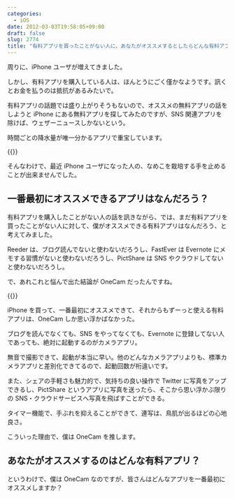 ```yaml
---
categories:
  - iOS
date: 2012-03-03T19:58:05+09:00
draft: false
slug: 2774
title: "有料アプリを買ったことがない人に、あなたがオススメするとしたらどんな有料アプリ？"
---
```


周りに、iPhone ユーザが増えてきました。

しかし、有料アプリを購入している人は、ほんとうにごく僅かなようです。訊くとお金を払うのは抵抗があるみたいで。

有料アプリの話題では盛り上がりそうもないので、オススメの無料アプリの話をしようと iPhone にある無料アプリを探してみたのですが、SNS 関連アプリを除けば、ウェザーニュースしかないという。

時間ごとの降水量が唯一分かるアプリで重宝しています。

{{<app id="302955766" title="ウェザーニュース タッチ 1.16.0（無料）" src="http://a2.mzstatic.com/us/r1000/089/Purple/fc/1a/ce/mzl.tykjszdo.100x100-75.png">}}

そんなわけで、最近 iPhone ユーザになった人の、なめこを栽培する手を止めることが出来ませんでした。

## 一番最初にオススメできるアプリはなんだろう？

有料アプリを購入したことがない人の話を訊きながら、では、まだ有料アプリを買ったことがない人に対して、僕がオススメできる有料アプリはなんだろう、と考えてみました。

Reeder は、ブログ読んでないと使わないだろうし、FastEver は Evernote にメモする習慣がないと使わないだろうし、PictShare は SNS やクラウドしてないと使わないだろうし。

で、あれこれと悩んで出た結論が OneCam だったんですね。

{{<app id="422845617" title="OneCam 2.8.0（￥170）" src="http://a3.mzstatic.com/us/r1000/102/Purple/3b/e6/91/mzl.tatzbbfn.100x100-75.png">}}

iPhone を買って、一番最初にオススメできて、それからもずーっと使える有料アプリは、OneCam しか思い浮かばなかった。

ブログを読んでなくても、SNS をやってなくても、Evernote に登録してない人であっても、絶対に起動するのがカメラアプリ。

無音で撮影できて、起動が本当に早い。他のどんなカメラアプリよりも、標準カメラアプリと差別化できてるので、起動回数が桁違いです。

また、シェアの手軽さも魅力的で、気持ちの良い操作で Twitter に写真をアップできるし、PictShare というアプリに写真を送ったら、そこから思い浮かぶ限りの SNS・クラウドサービスへ写真を飛ばすことができる。

タイマー機能で、手ぶれを抑えることができて、連写は、鳥肌が出るほどの心地良さ。

こういった理由で、僕は OneCam を推します。

## あなたがオススメするのはどんな有料アプリ？

というわけで、僕は OneCam なのですが、皆さんはどんなアプリを一番最初にオススメしますか？
